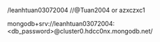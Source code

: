 /leanhtuan03072004
//@Tuan2004 or azxczxc1


mongodb+srv://leanhtuan03072004:<db_password>@cluster0.hdcc0nx.mongodb.net/